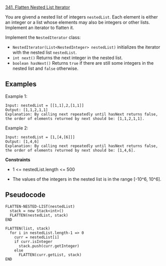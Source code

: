 [341. Flatten Nested List Iterator](https://leetcode.com/problems/flatten-nested-list-iterator/)

You are givend a nested list of integers `nestedList`. Each element is either an integer or a list whose elements may also be integers or other lists. Implement an iterator to flatten it.

Implement the `NestedIterator` class:

-   `NestedIterator(List<NestedInteger> nestedList)` initializes the iterator with the nested list `nestedList`.
-   `int next()` Returns the next integer in the nested list.
-   `boolean hasNext()` Returns `true` if there are still some integers in the nested list and `false` otherwise.

## Examples

Example 1:

```
Input: nestedList = [[1,1],2,[1,1]]
Output: [1,1,2,1,1]
Explanation: By calling next repeatedly until hasNext returns false, the order of elements returned by next should be: [1,1,2,1,1].
```

Example 2:

```
Input: nestedList = [1,[4,[6]]]
Output: [1,4,6]
Explanation: By calling next repeatedly until hasNext returns false, the order of elements returned by next should be: [1,4,6].
```

**Constraints**

-   1 <= nestedList.length <= 500

-   The values of the integers in the nested list is in the range [-10^6, 10^6].

## Pseudocode

```
FLATTEN-NESTED-LIST(nestedList)
  stack = new Stack<int>()
  FLATTEN(nestedList, stack)
END

FLATTEN(list, stack)
  for i in nestedList.length-1 => 0
    curr = nestedList[i]
    if curr.isInteger
      stack.push(curr.getInteger)
    else
      FLATTEN(curr.getList, stack)
END
```
